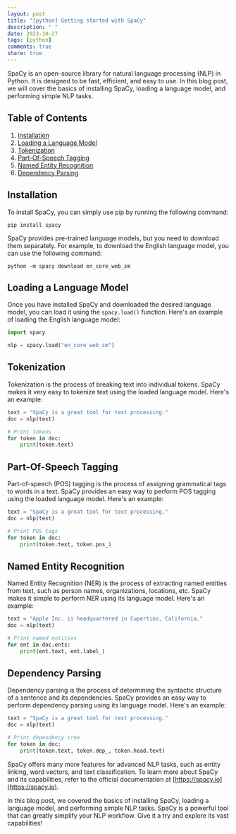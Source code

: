 ```yaml
---
layout: post
title: "[python] Getting started with SpaCy"
description: " "
date: 2023-10-27
tags: [python]
comments: true
share: true
---
```


SpaCy is an open-source library for natural language processing (NLP) in Python. It is designed to be fast, efficient, and easy to use. In this blog post, we will cover the basics of installing SpaCy, loading a language model, and performing simple NLP tasks.

## Table of Contents
1. [Installation](#installation)
2. [Loading a Language Model](#loading-a-language-model)
3. [Tokenization](#tokenization)
4. [Part-Of-Speech Tagging](#part-of-speech-tagging)
5. [Named Entity Recognition](#named-entity-recognition)
6. [Dependency Parsing](#dependency-parsing)

## Installation
To install SpaCy, you can simply use pip by running the following command:
```
pip install spacy
```
SpaCy provides pre-trained language models, but you need to download them separately. For example, to download the English language model, you can use the following command:
```
python -m spacy download en_core_web_sm
```

## Loading a Language Model
Once you have installed SpaCy and downloaded the desired language model, you can load it using the `spacy.load()` function. Here's an example of loading the English language model:
```python
import spacy

nlp = spacy.load("en_core_web_sm")
```

## Tokenization
Tokenization is the process of breaking text into individual tokens. SpaCy makes it very easy to tokenize text using the loaded language model. Here's an example:
```python
text = "SpaCy is a great tool for text processing."
doc = nlp(text)

# Print tokens
for token in doc:
    print(token.text)
```

## Part-Of-Speech Tagging
Part-of-speech (POS) tagging is the process of assigning grammatical tags to words in a text. SpaCy provides an easy way to perform POS tagging using the loaded language model. Here's an example:
```python
text = "SpaCy is a great tool for text processing."
doc = nlp(text)

# Print POS tags
for token in doc:
    print(token.text, token.pos_)
```

## Named Entity Recognition
Named Entity Recognition (NER) is the process of extracting named entities from text, such as person names, organizations, locations, etc. SpaCy makes it simple to perform NER using its language model. Here's an example:
```python
text = "Apple Inc. is headquartered in Cupertino, California."
doc = nlp(text)

# Print named entities
for ent in doc.ents:
    print(ent.text, ent.label_)
```

## Dependency Parsing
Dependency parsing is the process of determining the syntactic structure of a sentence and its dependencies. SpaCy provides an easy way to perform dependency parsing using its language model. Here's an example:
```python
text = "SpaCy is a great tool for text processing."
doc = nlp(text)

# Print dependency tree
for token in doc:
    print(token.text, token.dep_, token.head.text)
```

SpaCy offers many more features for advanced NLP tasks, such as entity linking, word vectors, and text classification. To learn more about SpaCy and its capabilities, refer to the official documentation at [https://spacy.io](https://spacy.io).

In this blog post, we covered the basics of installing SpaCy, loading a language model, and performing simple NLP tasks. SpaCy is a powerful tool that can greatly simplify your NLP workflow. Give it a try and explore its vast capabilities!